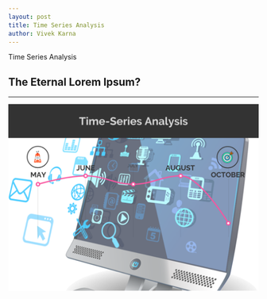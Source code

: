 ```yaml
---
layout: post
title: Time Series Analysis
author: Vivek Karna
---
```


Time Series Analysis
## The Eternal Lorem Ipsum? 
-----
![Time Series Analysis](../images/banner-time-series.png)